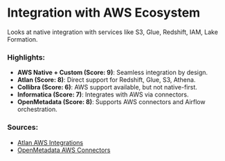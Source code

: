 # Integration with AWS Ecosystem

Looks at native integration with services like S3, Glue, Redshift, IAM, Lake Formation.

### Highlights:

- **AWS Native + Custom (Score: 9)**: Seamless integration by design.
- **Atlan (Score: 8)**: Direct support for Redshift, Glue, S3, Athena.
- **Collibra (Score: 6)**: AWS support available, but not native-first.
- **Informatica (Score: 7)**: Integrates with AWS via connectors.
- **OpenMetadata (Score: 8)**: Supports AWS connectors and Airflow orchestration.

### Sources:
- [Atlan AWS Integrations](https://docs.atlan.com/docs/aws-glue-integration)
- [OpenMetadata AWS Connectors](https://openmetadata.io/docs/connectors/aws/)
